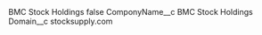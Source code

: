 <?xml version="1.0" encoding="UTF-8"?>
<CustomMetadata xmlns="http://soap.sforce.com/2006/04/metadata" xmlns:xsi="http://www.w3.org/2001/XMLSchema-instance" xmlns:xsd="http://www.w3.org/2001/XMLSchema">
    <label>BMC Stock Holdings</label>
    <protected>false</protected>
    <values>
        <field>ComponyName__c</field>
        <value xsi:type="xsd:string">BMC Stock Holdings</value>
    </values>
    <values>
        <field>Domain__c</field>
        <value xsi:type="xsd:string">stocksupply.com</value>
    </values>
</CustomMetadata>
